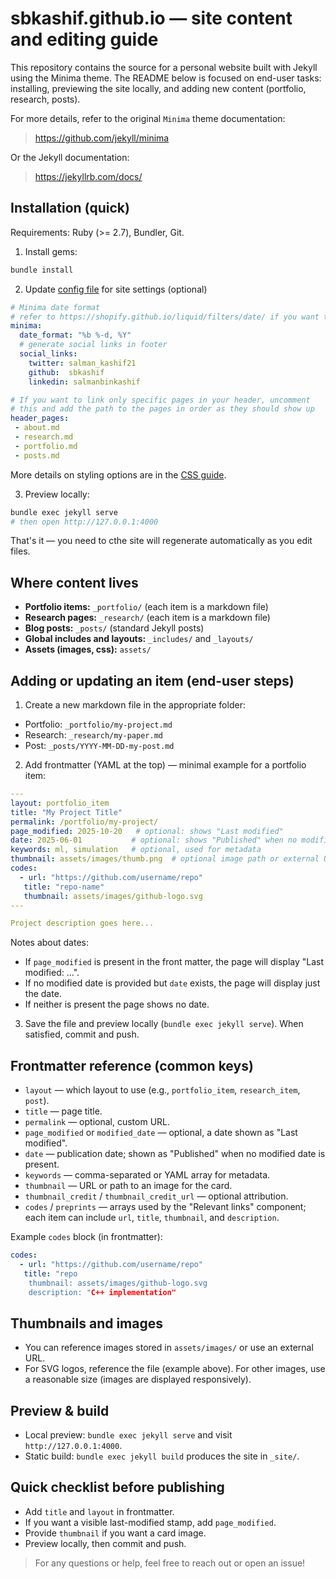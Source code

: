 # sbkashif.github.io — site content and editing guide

This repository contains the source for a personal website built with Jekyll using the Minima theme. The README below is focused on end-user tasks: installing, previewing the site locally, and adding new content (portfolio, research, posts).

For more details, refer to the original `Minima` theme documentation:
> https://github.com/jekyll/minima

Or the Jekyll documentation:
> https://jekyllrb.com/docs/

## Installation (quick)

Requirements: Ruby (>= 2.7), Bundler, Git.

1. Install gems:

```bash
bundle install
```

2. Update [config file](_config.yml) for site settings (optional)
```yaml
# Minima date format
# refer to https://shopify.github.io/liquid/filters/date/ if you want to customize this
minima:
  date_format: "%b %-d, %Y"
  # generate social links in footer
  social_links:
    twitter: salman_kashif21
    github:  sbkashif
    linkedin: salmanbinkashif

# If you want to link only specific pages in your header, uncomment
# this and add the path to the pages in order as they should show up
header_pages:
 - about.md
 - research.md
 - portfolio.md
 - posts.md
```
More details on styling options are in the [CSS guide](docs/CSS_GUIDE.md).
 
3. Preview locally:

```bash
bundle exec jekyll serve
# then open http://127.0.0.1:4000
```

That's it — you need to cthe site will regenerate automatically as you edit files.

## Where content lives

- **Portfolio items:** `_portfolio/` (each item is a markdown file)
- **Research pages:** `_research/` (each item is a markdown file)
- **Blog posts:** `_posts/` (standard Jekyll posts)
- **Global includes and layouts:** `_includes/` and `_layouts/`
- **Assets (images, css):** `assets/`

## Adding or updating an item (end-user steps)

1. Create a new markdown file in the appropriate folder:
  - Portfolio: `_portfolio/my-project.md`
  - Research: `_research/my-paper.md`
  - Post: `_posts/YYYY-MM-DD-my-post.md`

2. Add frontmatter (YAML at the top) — minimal example for a portfolio item:

```yaml
---
layout: portfolio_item
title: "My Project Title"
permalink: /portfolio/my-project/
page_modified: 2025-10-20   # optional: shows "Last modified"
date: 2025-06-01           # optional: shows "Published" when no modified date
keywords: ml, simulation   # optional, used for metadata
thumbnail: assets/images/thumb.png  # optional image path or external URL
codes:
  - url: "https://github.com/username/repo"
   title: "repo-name"
   thumbnail: assets/images/github-logo.svg
---

Project description goes here...
```

Notes about dates:
- If `page_modified` is present in the front matter, the page will display "Last modified: ...".
- If no modified date is provided but `date` exists, the page will display just the date.
- If neither is present the page shows no date.

3. Save the file and preview locally (`bundle exec jekyll serve`). When satisfied, commit and push.

## Frontmatter reference (common keys)

- `layout` — which layout to use (e.g., `portfolio_item`, `research_item`, `post`).
- `title` — page title.
- `permalink` — optional, custom URL.
- `page_modified` or `modified_date` — optional, a date shown as "Last modified".
- `date` — publication date; shown as "Published" when no modified date is present.
- `keywords` — comma-separated or YAML array for metadata.
- `thumbnail` — URL or path to an image for the card.
- `thumbnail_credit` / `thumbnail_credit_url` — optional attribution.
- `codes` / `preprints` — arrays used by the "Relevant links" component; each item can include `url`, `title`, `thumbnail`, and `description`.

Example `codes` block (in frontmatter):

```yaml
codes:
  - url: "https://github.com/username/repo"
   title: "repo
    thumbnail: assets/images/github-logo.svg
    description: "C++ implementation"
```

## Thumbnails and images

- You can reference images stored in `assets/images/` or use an external URL.
- For SVG logos, reference the file (example above). For other images, use a reasonable size (images are displayed responsively).

## Preview & build

- Local preview: `bundle exec jekyll serve` and visit `http://127.0.0.1:4000`.
- Static build: `bundle exec jekyll build` produces the site in `_site/`.

## Quick checklist before publishing

- Add `title` and `layout` in frontmatter.
- If you want a visible last-modified stamp, add `page_modified`.
- Provide `thumbnail` if you want a card image.
- Preview locally, then commit and push.

> For any questions or help, feel free to reach out or open an issue!